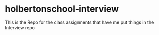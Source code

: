 # holbertonschool-interview
This is the Repo for the class assignments that have me put things in the Interview repo
